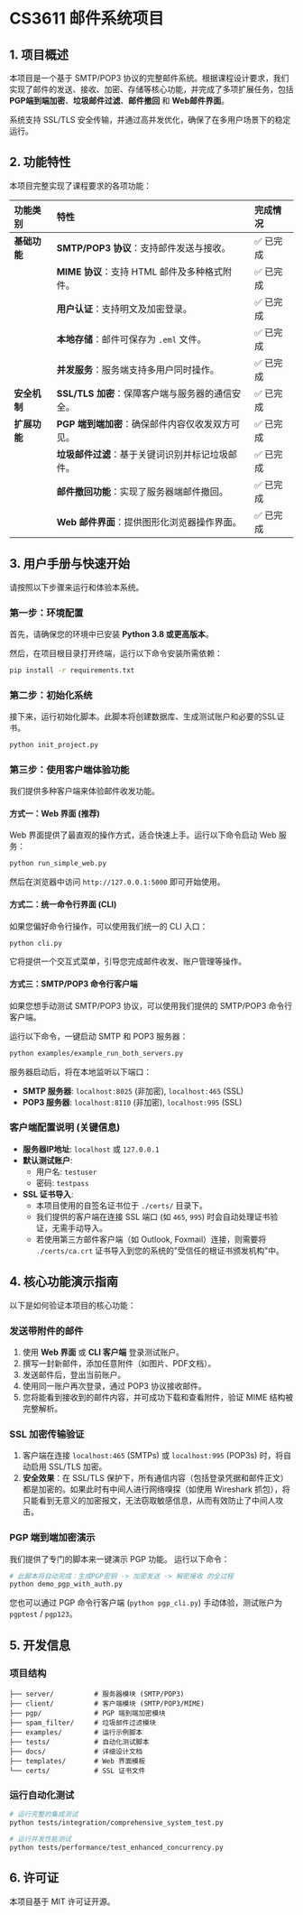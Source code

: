 # CS3611 邮件系统项目

## 1. 项目概述

本项目是一个基于 SMTP/POP3 协议的完整邮件系统。根据课程设计要求，我们实现了邮件的发送、接收、加密、存储等核心功能，并完成了多项扩展任务，包括 **PGP端到端加密**、**垃圾邮件过滤**、**邮件撤回** 和 **Web邮件界面**。

系统支持 SSL/TLS 安全传输，并通过高并发优化，确保了在多用户场景下的稳定运行。

## 2. 功能特性

本项目完整实现了课程要求的各项功能：

| 功能类别     | 特性                                             | 完成情况 |
| :----------- | :----------------------------------------------- | :------- |
| **基础功能** | **SMTP/POP3 协议**：支持邮件发送与接收。         | ✅ 已完成 |
|              | **MIME 协议**：支持 HTML 邮件及多种格式附件。    | ✅ 已完成 |
|              | **用户认证**：支持明文及加密登录。               | ✅ 已完成 |
|              | **本地存储**：邮件可保存为 `.eml` 文件。         | ✅ 已完成 |
|              | **并发服务**：服务端支持多用户同时操作。         | ✅ 已完成 |
| **安全机制** | **SSL/TLS 加密**：保障客户端与服务器的通信安全。 | ✅ 已完成 |
| **扩展功能** | **PGP 端到端加密**：确保邮件内容仅收发双方可见。 | ✅ 已完成 |
|              | **垃圾邮件过滤**：基于关键词识别并标记垃圾邮件。 | ✅ 已完成 |
|              | **邮件撤回功能**：实现了服务器端邮件撤回。       | ✅ 已完成 |
|              | **Web 邮件界面**：提供图形化浏览器操作界面。     | ✅ 已完成 |

## 3. 用户手册与快速开始

请按照以下步骤来运行和体验本系统。

### 第一步：环境配置

首先，请确保您的环境中已安装 **Python 3.8 或更高版本**。

然后，在项目根目录打开终端，运行以下命令安装所需依赖：
```bash
pip install -r requirements.txt
```

### 第二步：初始化系统

接下来，运行初始化脚本。此脚本将创建数据库、生成测试账户和必要的SSL证书。
```bash
python init_project.py
```

### 第三步：使用客户端体验功能

我们提供多种客户端来体验邮件收发功能。

#### 方式一：Web 界面 (推荐)

Web 界面提供了最直观的操作方式，适合快速上手。运行以下命令启动 Web 服务：
```bash
python run_simple_web.py
```
然后在浏览器中访问 `http://127.0.0.1:5000` 即可开始使用。

#### 方式二：统一命令行界面 (CLI)

如果您偏好命令行操作，可以使用我们统一的 CLI 入口：
```bash
python cli.py
```
它将提供一个交互式菜单，引导您完成邮件收发、账户管理等操作。

#### 方式三：SMTP/POP3 命令行客户端

如果您想手动测试 SMTP/POP3 协议，可以使用我们提供的 SMTP/POP3 命令行客户端。

运行以下命令，一键启动 SMTP 和 POP3 服务器：
```bash
python examples/example_run_both_servers.py
```
服务器启动后，将在本地监听以下端口：
- **SMTP 服务器**: `localhost:8025` (非加密), `localhost:465` (SSL)
- **POP3 服务器**: `localhost:8110` (非加密), `localhost:995` (SSL)


### 客户端配置说明 (关键信息)

- **服务器IP地址**: `localhost` 或 `127.0.0.1`
- **默认测试账户**:
  - 用户名: `testuser`
  - 密码: `testpass`
- **SSL 证书导入**:
  - 本项目使用的自签名证书位于 `./certs/` 目录下。
  - 我们提供的客户端在连接 SSL 端口 (如 `465`, `995`) 时会自动处理证书验证，无需手动导入。
  - 若使用第三方邮件客户端（如 Outlook, Foxmail）连接，则需要将 `./certs/ca.crt` 证书导入到您的系统的"受信任的根证书颁发机构"中。

## 4. 核心功能演示指南

以下是如何验证本项目的核心功能：

### 发送带附件的邮件

1.  使用 **Web 界面** 或 **CLI 客户端** 登录测试账户。
2.  撰写一封新邮件，添加任意附件（如图片、PDF文档）。
3.  发送邮件后，登出当前账户。
4.  使用同一账户再次登录，通过 POP3 协议接收邮件。
5.  您将能看到接收到的邮件内容，并可成功下载和查看附件，验证 MIME 结构被完整解析。

### SSL 加密传输验证

1.  客户端在连接 `localhost:465` (SMTPs) 或 `localhost:995` (POP3s) 时，将自动启用 SSL/TLS 加密。
2.  **安全效果**：在 SSL/TLS 保护下，所有通信内容（包括登录凭据和邮件正文）都是加密的。如果此时有中间人进行网络嗅探（如使用 Wireshark 抓包），将只能看到无意义的加密报文，无法窃取敏感信息，从而有效防止了中间人攻击。

### PGP 端到端加密演示

我们提供了专门的脚本来一键演示 PGP 功能。
运行以下命令：
```bash
# 此脚本将自动完成：生成PGP密钥 -> 加密发送 -> 解密接收 的全过程
python demo_pgp_with_auth.py
```
您也可以通过 PGP 命令行客户端 (`python pgp_cli.py`) 手动体验，测试账户为 `pgptest` / `pgp123`。

## 5. 开发信息

### 项目结构
```
├── server/          # 服务器模块 (SMTP/POP3)
├── client/          # 客户端模块 (SMTP/POP3/MIME)
├── pgp/             # PGP 端到端加密模块
├── spam_filter/     # 垃圾邮件过滤模块
├── examples/        # 运行示例脚本
├── tests/           # 自动化测试脚本
├── docs/            # 详细设计文档
├── templates/       # Web 界面模板
└── certs/           # SSL 证书文件
```

### 运行自动化测试
```bash
# 运行完整的集成测试
python tests/integration/comprehensive_system_test.py

# 运行并发性能测试
python tests/performance/test_enhanced_concurrency.py
```

## 6. 许可证

本项目基于 MIT 许可证开源。
